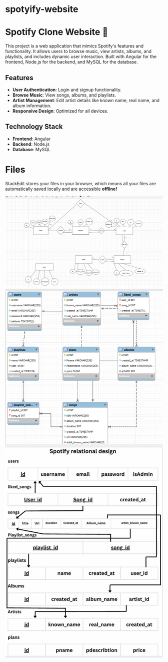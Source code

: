 # spotyify-website
# Spotify Clone Website 🎵

This project is a web application that mimics Spotify's features and functionality. It allows users to browse music, view artists, albums, and playlists, and includes dynamic user interaction. Built with Angular for the frontend, Node.js for the backend, and MySQL for the database.

## Features

-   **User Authentication**: Login and signup functionality.
-   **Browse Music**: View songs, albums, and playlists.
-   **Artist Management**: Edit artist details like known name, real name, and album information.
-   **Responsive Design**: Optimized for all devices.

## Technology Stack

-   **Frontend**: Angular
-   **Backend**: Node.js
-   **Database**: MySQL

# Files

StackEdit stores your files in your browser, which means all your files are automatically saved locally and are accessible **offline!**


![img1](/images/img1.png)
![img2](/images/img2.png)
![img3](/images/img3.png)
